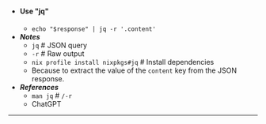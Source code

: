 - #### Use "jq"
    - `echo "$response" | jq -r '.content'`
- ***Notes***
    - `jq` # JSON query
    - `-r` # Raw output
    - `nix profile install nixpkgs#jq` # Install dependencies
    - Because to extract the value of the `content` key from the JSON response.
- ***References***
    - `man jq` # `/-r`
    - ChatGPT
- ---
